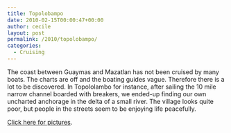 ```yaml
---
title: Topolobampo
date: 2010-02-15T00:00:47+00:00
author: cecile
layout: post
permalink: /2010/topolobampo/
categories:
  - Cruising
---
```

The coast between Guaymas and Mazatlan has not been cruised by many boats. The
charts are off and the boating guides vague. Therefore there is a lot to be
discovered. In Topololambo for instance, after sailing the 10 mile narrow
channel boarded with breakers, we ended-up finding our own uncharted anchorage
in the delta of a small river. The village looks quite poor, but people in the
streets seem to be enjoying life peacefully.

[Click here for pictures](https://photos.flupes.family/Public/Plume/Sabbatical/2010-02TopolobampoAndMazatlan/).